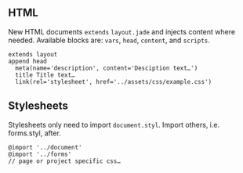 ## HTML

New HTML documents `extends` `layout.jade` and injects content where needed. Available blocks are: `vars`, `head`, `content`, and `scripts`.

    extends layout
    append head
      meta(name='description', content='Desciption text…')
      title Title text…
      link(rel='stylesheet', href='../assets/css/example.css')


## Stylesheets

Stylesheets only need to import `document.styl`. Import others, i.e. forms.styl, after.

    @import '../document'
    @import '../forms'
    // page or project specific css…
